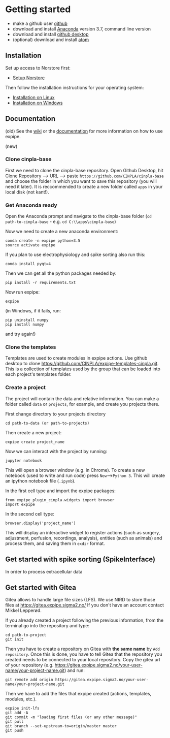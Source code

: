 
# Getting started

- make a github user [github](https://github.com/)
- download and install [Anaconda](https://www.anaconda.com/download/) version 3.7, command line version
- download and install [github desktop](https://desktop.github.com/)
- (optional) download and install [atom](https://atom.io/)

## Installation

Set up access to Norstore first:

- [Setup Norstore](https://github.com/CINPLA/expipe/wiki/Setup-Norstore)

Then follow the installation instructions for your operating system:

- [Installation on Linux](https://github.com/CINPLA/expipe/wiki/Installation-on-Linux)
- [Installation on Windows](https://github.com/CINPLA/expipe/wiki/Installation-on-Windows)

## Documentation

(old)
See the [wiki](https://github.com/CINPLA/expipe-plugin-cinpla/wiki/) or the [documentation](http://expipe-plugin-cinpla.readthedocs.io/en/latest/) 
for more information on how to use expipe.

(new)
### Clone cinpla-base

First we need to clone the cinpla-base repository.
Open Github Desktop, hit Clone Repository --> URL --> paste `https://github.com/CINPLA/cinpla-base` and choose the folder in which you want to save this repository (you will need it later).
It is reccommended to create a new folder called `apps` in your local disk (not kant!).

### Get Anaconda ready

Open the Anaconda prompt and navigate to the cinpla-base folder (`cd path-to-cinpla-base` - e.g. `cd C:\\apps\cinpla-base`)

Now we need to create a new anaconda environment:

``` 
conda create -n expipe python=3.5
source activate expipe
```

If you plan to use electrophysiology and spike sorting also run this:

```
conda install pyqt=4
```

Then we can get all the python packages needed by:

```
pip install -r requirements.txt
```

Now run expipe:
```
expipe
```

(in Windows, if it fails, run:
```
pip uninstall numpy
pip install numpy
```
and try again!)

### Clone the templates

Templates are used to create modules in expipe actions. Use github desktop to clone https://github.com/CINPLA/expipe-templates-cinpla.git.
This is a collection of templates used by the group that can be loaded into each project's templates folder.

### Create a project

The project will contain the data and relative information. You can make a folder called `data` or `projects`, for example, and create you projects there.

First change directory to your projects directory
```
cd path-to-data (or path-to-projects)
```

Then create a new project:
```
expipe create project_name
```

Now we can interact with the project by running:
```
jupyter notebook
```

This will open a browser window (e.g. in Chrome). To create a new notebook (used to write and run code) press `New`-->`Python 3`. This will create an ipython notebook file (`.ipynb`).

In the first cell type and import the expipe packages:
```
from expipe_plugin_cinpla.widgets import browser
import expipe
```

In the second cell type:
```
browser.display('project_name')
```

This will display an interactive widget to register actions (such as surgery, adjustment, perfusion, recordings, analysis), entities (such as animals) and process them, and saving them in `exdir` format.

## Get started with spike sorting (SpikeInterface)

In order to process extracellular data

## Get started with Gitea

Gitea allows to handle large file sizes (LFS). We use NIRD to store those files at https://gitea.expipe.sigma2.no/
If you don't have an account contact Mikkel Lepperød.

If you already created a project following the previous information, from the terminal go into the repository and type:
```
cd path-to-project
git init
```

Then you have to create a repository on Gitea with **the same name** by `Add repository`. Once this is done, you have to tell Gitea that the repository you created needs to be connected to your local repository. Copy the gitea url of your repository (e.g. https://gitea.expipe.sigma2.no/your-user-name/your-project-name.git) and run:

```
git remote add origin https://gitea.expipe.sigma2.no/your-user-name/your-project-name.git
```

Then we have to add the files that expipe created (actions, templates, modules, etc.).

```
expipe init-lfs
git add -A
git commit -m "loading first files (or any other message)"
git pull
git branch --set-upstream-to=origin/master master
git push
```
